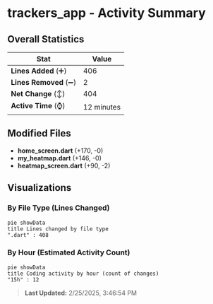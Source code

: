 # trackers_app - Activity Summary 

## Overall Statistics

| Stat                   | Value                                                             |
| ---------------------- | ----------------------------------------------------------------- |
| **Lines Added** (➕)   | 406                                          |
| **Lines Removed** (➖) | 2                                        |
| **Net Change** (↕)    | 404                |
| **Active Time** (⌚)   | 12 minutes |


## Modified Files
- **home_screen.dart** (+170, -0)
- **my_heatmap.dart** (+146, -0)
- **heatmap_screen.dart** (+90, -2)

## Visualizations

### By File Type (Lines Changed)

```mermaid
pie showData
title Lines changed by file type
".dart" : 408
```

### By Hour (Estimated Activity Count)

```mermaid
pie showData
title Coding activity by hour (count of changes)
"15h" : 12
```


> **Last Updated:** 2/25/2025, 3:46:54 PM